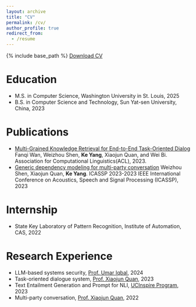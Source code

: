 ```yaml
---
layout: archive
title: "CV"
permalink: /cv/
author_profile: true
redirect_from:
  - /resume
---
```


{% include base_path %}
[Download CV](files/CV.pdf)

Education
======
* M.S. in Computer Science, Washington University in St. Louis, 2025
* B.S. in Computer Science and Technology, Sun Yat-sen University, China, 2023


Publications
======
* [Multi-Grained Knowledge Retrieval for End-to-End Task-Oriented Dialog](publication/number2)
  Fanqi Wan, Weizhou Shen, **Ke Yang**, Xiaojun Quan, and Wei Bi. Association for Computational Linguistics(ACL), 2023.
* [Generic dependency modeling for multi-party conversation](publication/number1)
  Weizhou Shen, Xiaojun Quan, **Ke Yang**. ICASSP 2023-2023 IEEE International Conference on Acoustics, Speech and Signal Processing (ICASSP), 2023

Internship
======
* State Key Laboratory of Pattern Recognition, Institute of Automation, CAS, 2022

Research Experience
======
* LLM-based systems security, [Prof. Umar Iqbal](https://umariqbal.com/index.html), 2024
* Task-oriented dialogue system, [Prof. Xiaojun Quan](https://sites.google.com/site/xiaojunquan), 2023
* Text Entailment Generation and Prompt for NLI, [UCInspire Program](https://sites.uci.edu/ucinspire/), 2023
* Multi-party conversation, [Prof. Xiaojun Quan](https://sites.google.com/site/xiaojunquan), 2022